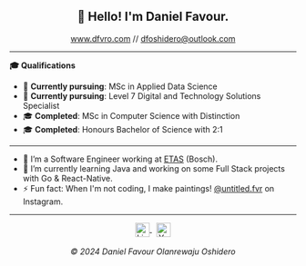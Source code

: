 
<h2 align="center">👋 Hello! I'm Daniel Favour.</h2>

<p align="center">
  <a href="https://www.dfvro.com" target="_blank">www.dfvro.com</a> //
  <a href="mailto:dfoshidero@outlook.com">dfoshidero@outlook.com</a>
</p>

---

**🎓 Qualifications**

- 📖 **Currently pursuing**: MSc in Applied Data Science
- 📖 **Currently pursuing**: Level 7 Digital and Technology Solutions Specialist
- 🎓 **Completed**: MSc in Computer Science with Distinction
- 🎓 **Completed**: Honours Bachelor of Science with 2:1

---

- 🔭 I’m a Software Engineer working at [ETAS](https://www.etas.com/en/) (Bosch).
- 🌱 I’m currently learning Java and working on some Full Stack projects with Go & React-Native.
- ⚡ Fun fact: When I'm not coding, I make paintings! [@untitled.fvr](https://www.instagram.com/untitled.fvr/) on Instagram.
-------
<div align="center">
  <!-- LinkedIn --> 
  <a href="https://www.linkedin.com/in/favourdo/" target="_blank">
    <img src="https://cdn-icons-png.flaticon.com/512/174/174857.png" alt="LinkedIn" width="25" height="25" style="vertical-align: middle;" />
  </a>
  &nbsp;
  <!-- YouTube --> 
  <a href="https://www.youtube.com/@dfoshidero" target="_blank">
    <img src="https://cdn-icons-png.flaticon.com/512/1384/1384060.png" alt="YouTube" width="25" height="25" style="vertical-align: middle;" />
  </a>
  <br><br>
  <em>© 2024 Daniel Favour Olanrewaju Oshidero</em>
</div>
